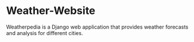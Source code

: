 # Weather-Website
Weatherpedia is a Django web application that provides weather forecasts and analysis for different cities.
